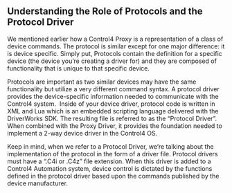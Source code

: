 ## Understanding the Role of Protocols and the Protocol Driver

We mentioned earlier how a Control4 Proxy is a representation of a class of device commands. The protocol is similar except for one major difference: it is device specific. Simply put, Protocols contain the definition for a specific device (the device you’re creating a driver for) and they are composed of functionality that is unique to that specific device.

Protocols are important as two similar devices may have the same functionality but utilize a very different command syntax. A protocol driver provides the device-specific information needed to communicate with the Control4 system.  Inside of your device driver, protocol code is written in XML and Lua which is an embedded scripting language delivered with the DriverWorks SDK. The resulting file is referred to as the “Protocol Driver”. When combined with the Proxy Driver, it provides the foundation needed to implement a 2-way device driver in the Control4 OS.

Keep in mind, when we refer to a Protocol Driver, we’re talking about the implementation of the protocol in the form of a driver file. Protocol drivers must have a “.C4i or .C4z” file extension. When this driver is added to a Control4 Automation system, device control is dictated by the functions defined in the protocol driver based upon the commands published by the device manufacturer.